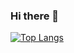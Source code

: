 ### Hi there 👋

[![Top Langs](https://github-readme-stats.vercel.app/api/top-langs/?username=bcorey85&layout=compact)](https://github.com/anuraghazra/github-readme-stats)
<!--
**bcorey85/bcorey85** is a ✨ _special_ ✨ repository because its `README.md` (this file) appears on your GitHub profile.

Here are some ideas to get you started:

- 🔭 I’m currently working on ...
- 🌱 I’m currently learning ...
- 👯 I’m looking to collaborate on ...
- 🤔 I’m looking for help with ...
- 💬 Ask me about ...
- 📫 How to reach me: ...
- 😄 Pronouns: ...
- ⚡ Fun fact: ...
-->
